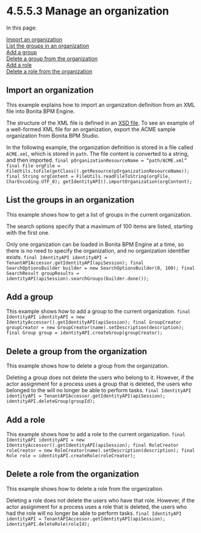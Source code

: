 # 4.5.5.3 Manage an organization

In this page:

[Import an organization](#org)  
[List the groups in an organization](#list_groups)  
[Add a group](#add_group)  
[Delete a group from the organization](#delete_group)  
[Add a role](#add_role)  
[Delete a role from the organization](#delete_role)

## Import an organization

This example explains how to import an organization definition from an XML file into Bonita BPM Engine. 

The structure of the XML file is defined in an [XSD file](/organization-overview.html#XMLSchema). 
To see an example of a well-formed XML file for an organization, export the ACME sample organization from Bonita BPM Studio.

In the following example, the organization definition is stored in a file called `ACME.xml`, which is stored in `path`. The file content is converted to a string, and then imported.
`
final pOrganizationResourceName = “path/ACME.xml”
final File orgFile = FileUtils.toFile(getClass().getResource(pOrganizationResourceName));
final String orgContent = FileUtils.readFileToString(orgFile, CharEncoding.UTF_8);
getIdentityAPI().importOrganization(orgContent);
`

## List the groups in an organization

This example shows how to get a list of groups in the current organization.

The search options specify that a maximum of 100 items are listed, starting with the first one.

Only one organization can be loaded in Bonita BPM Engine at a time, so there is no need to specify the organization, and no organization identifier exists.
`
final IdentityAPI identityAPI = TenantAPIAccessor.getIdentityAPI(apiSession);
final SearchOptionsBuilder builder = new SearchOptionsBuilder(0, 100);
final SearchResult groupResults = identityAPI(apiSession).searchGroups(builder.done());
`

## Add a group

This example shows how to add a group to the current organization.
`
final IdentityAPI identityAPI = new IdentityAccessor().getIdentityAPI(apiSession);
final GroupCreator groupCreator = new GroupCreator(name).setDescription(description);
final Group group = identityAPI.createGroup(groupCreator);
`

## Delete a group from the organization

This example shows how to delete a group from the organization.

Deleting a group does not delete the users who belong to it. 
However, if the actor assignment for a process uses a group that is deleted, the users who belonged to the will no longer be able to perform tasks.
`
final IdentityAPI identityAPI = TenantAPIAccessor.getIdentityAPI(apiSession);
identityAPI.deleteGroup(groupId);
`

## Add a role

This example shows how to add a role to the current organization.
`
final IdentityAPI identityAPI = new IdentityAccessor().getIdentityAPI(apiSession);
final RoleCreator roleCreator = new RoleCreator(name).setDescription(description);
final Role role = identityAPI.createRole(roleCreator);
`

## Delete a role from the organization

This example shows how to delete a role from the organization.

Deleting a role does not delete the users who have that role. 
However, if the actor assignment for a process uses a role that is deleted, the users who had the role will no longer be able to perform tasks.
`
final IdentityAPI identityAPI = TenantAPIAccessor.getIdentityAPI(apiSession);
identityAPI.deleteRole(roleId);
`